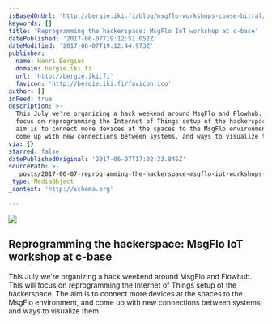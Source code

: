 ```yaml
---
isBasedOnUrl: 'http://bergie.iki.fi/blog/msgflo-workshops-cbase-bitraf/'
keywords: []
title: 'Reprogramming the hackerspace: MsgFlo IoT workshop at c-base'
datePublished: '2017-06-07T19:12:51.052Z'
dateModified: '2017-06-07T19:12:44.973Z'
publisher:
  name: Henri Bergius
  domain: bergie.iki.fi
  url: 'http://bergie.iki.fi'
  favicon: 'http://bergie.iki.fi/favicon.ico'
author: []
inFeed: true
description: >-
  This July we're organizing a hack weekend around MsgFlo and Flowhub. This will
  focus on reprogramming the Internet of Things setup of the hackerspace. The
  aim is to connect more devices at the spaces to the MsgFlo environment, and
  come up with new connections between systems, and ways to visualize them.
via: {}
starred: false
datePublishedOriginal: '2017-06-07T17:02:33.846Z'
sourcePath: >-
  _posts/2017-06-07-reprogramming-the-hackerspace-msgflo-iot-workshops-at-c-bas.md
_type: MediaObject
_context: 'http://schema.org'

---
```

<article style=""><img src="https://imgflo.herokuapp.com/graph/2b2431f8e7ba7b0/42c7c94cb0d0a2e824ffb6172f26466c/noop.png?input=https%3A%2F%2Fs3.eu-central-1.amazonaws.com%2Fbergie-iki-fi%2Fdetect-abba.png" /><h1>Reprogramming the hackerspace: MsgFlo IoT workshop at c-base</h1><p>This July we're organizing a hack weekend around MsgFlo and Flowhub. This will focus on reprogramming the Internet of Things setup of the hackerspace. The aim is to connect more devices at the spaces to the MsgFlo environment, and come up with new connections between systems, and ways to visualize them.</p></article>